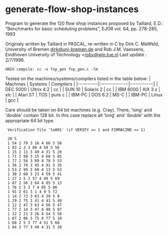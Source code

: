 # generate-flow-shop-instances
 Program to generate the 120 flow shop instances proposed by
 Taillard, E.D.: "Benchmarks for basic scheduling problems",
 EJOR vol. 64, pp. 278-285, 1993
 
 Originaly written by Taillard in PASCAL, re-written in C by
 Dirk C. Mattfeld, University of Bremen <dirk@uni-bremen.de> and
 Rob J.M. Vaessens, Eindhoven University of Technology <robv@win.tue.nl
 Last update : 2/7/1996.

    UNIX compile: cc -o fsp_gen fsp_gen.c -lm

Tested on the machines/systems/compilers listed in the table below:
| Machines |      Systems  |  Compilers |
|----------|:-------------:|-----------:|
| DEC 5000 |   Ultrix 4.2  |  cc        |
| SUN 10   |   Solaris 2   |  cc        |
| IBM 6000 |   AIX 3.x     |  xlc       |
| Atari ST |   TOS         |  pure c    |
| IBM-PC   |   DOS 6.2     |  MS-C      |
| IBM-PC   |   Linux       |  gcc       |

 Care should be taken on 64 bit machines (e.g. Cray). There, 
 'long' and 'double' contain 128 bit. In this case replace all 
 'long' and 'double' with the appropriate 64 bit type. 
  
     Verification file 'ta001' (if VERIFY == 1 and FIRMACIND == 1)

     20 5
     1 54 2 79 3 16 4 66 5 58 
     1 83 2 3 3 89 4 58 5 56 
     1 15 2 11 3 49 4 31 5 20 
     1 71 2 99 3 15 4 68 5 85 
     1 77 2 56 3 89 4 78 5 53 
     1 36 2 70 3 45 4 91 5 35 
     1 53 2 99 3 60 4 13 5 53 
     1 38 2 60 3 23 4 59 5 41 
     1 27 2 5 3 57 4 49 5 69 
     1 87 2 56 3 64 4 85 5 13 
     1 76 2 3 3 7 4 85 5 86 
     1 91 2 61 3 1 4 9 5 72 
     1 14 2 73 3 63 4 39 5 8 
     1 29 2 75 3 41 4 41 5 49 
     1 12 2 47 3 63 4 56 5 47 
     1 77 2 14 3 47 4 40 5 87 
     1 32 2 21 3 26 4 54 5 58 
     1 87 2 86 3 75 4 77 5 18 
     1 68 2 5 3 77 4 51 5 68 
     1 94 2 77 3 40 4 31 5 28 